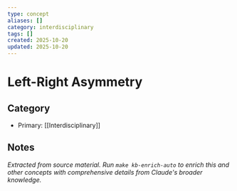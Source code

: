 ```yaml
---
type: concept
aliases: []
category: interdisciplinary
tags: []
created: 2025-10-20
updated: 2025-10-20
---
```


# Left-Right Asymmetry

## Category

- Primary: [[Interdisciplinary]]

## Notes

*Extracted from source material. Run `make kb-enrich-auto` to enrich this and other concepts with comprehensive details from Claude's broader knowledge.*
